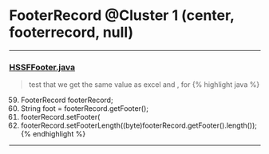 # FooterRecord @Cluster 1 (center, footerrecord, null)

***

### [HSSFFooter.java](https://searchcode.com/codesearch/view/15642318/)
> test that we get the same value as excel and , for 
{% highlight java %}
59.   FooterRecord footerRecord;
70. String foot = footerRecord.getFooter();
165. footerRecord.setFooter(
169. footerRecord.setFooterLength((byte)footerRecord.getFooter().length());
{% endhighlight %}

***

